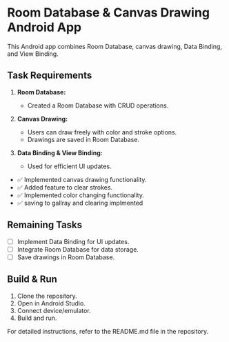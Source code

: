 # Room Database & Canvas Drawing Android App

This Android app combines Room Database, canvas drawing, Data Binding, and View Binding.

## Task Requirements

1. **Room Database:**
   - Created a Room Database with CRUD operations.

2. **Canvas Drawing:**
   - Users can draw freely with color and stroke options.
   - Drawings are saved in Room Database.

3. **Data Binding & View Binding:**
   - Used for efficient UI updates.
  
- ✅ Implemented canvas drawing functionality.
- ✅ Added feature to clear strokes.
- ✅ Implemented color changing functionality.
- ✅ saving to gallray and clearing implmented

## Remaining Tasks

- [ ] Implement Data Binding for UI updates.
- [ ] Integrate Room Database for data storage.
- [ ] Save drawings in Room Database.

## Build & Run

1. Clone the repository.
2. Open in Android Studio.
3. Connect device/emulator.
4. Build and run.

For detailed instructions, refer to the README.md file in the repository.

